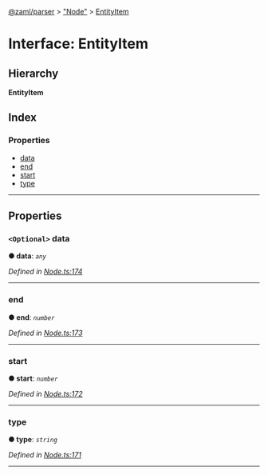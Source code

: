 [@zaml/parser](../README.md) > ["Node"](../modules/_node_.md) > [EntityItem](../interfaces/_node_.entityitem.md)

# Interface: EntityItem

## Hierarchy

**EntityItem**

## Index

### Properties

* [data](_node_.entityitem.md#data)
* [end](_node_.entityitem.md#end)
* [start](_node_.entityitem.md#start)
* [type](_node_.entityitem.md#type)

---

## Properties

<a id="data"></a>

### `<Optional>` data

**● data**: *`any`*

*Defined in [Node.ts:174](https://github.com/nexushubs/zaml-lang/blob/a042eb7/packages/zaml-parser/src/Node.ts#L174)*

___
<a id="end"></a>

###  end

**● end**: *`number`*

*Defined in [Node.ts:173](https://github.com/nexushubs/zaml-lang/blob/a042eb7/packages/zaml-parser/src/Node.ts#L173)*

___
<a id="start"></a>

###  start

**● start**: *`number`*

*Defined in [Node.ts:172](https://github.com/nexushubs/zaml-lang/blob/a042eb7/packages/zaml-parser/src/Node.ts#L172)*

___
<a id="type"></a>

###  type

**● type**: *`string`*

*Defined in [Node.ts:171](https://github.com/nexushubs/zaml-lang/blob/a042eb7/packages/zaml-parser/src/Node.ts#L171)*

___

